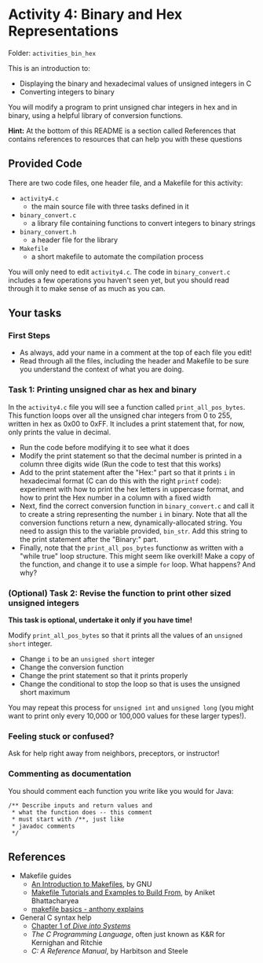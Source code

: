 # Activity 4: Binary and Hex Representations

Folder: `activities_bin_hex`

This is an introduction to:
* Displaying the binary and hexadecimal values of unsigned integers in C
* Converting integers to binary

You will modify a program to print unsigned char integers in hex and
in binary, using a helpful library of conversion functions.

**Hint:** At the bottom of this README is a section called References that 
contains references to resources that can help you with these questions

## Provided Code

There are two code files, one header file, and a Makefile for this activity:

- `activity4.c`
    - the main source file with three tasks defined in it
- `binary_convert.c`
    - a library file containing functions to convert integers to binary strings
- `binary_convert.h`
    - a header file for the library
- `Makefile`
    - a short makefile to automate the compilation process

You will only need to edit `activity4.c`. The code in `binary_convert.c` includes
a few operations you haven't seen yet, but you should read through it to make sense
of as much as you can.


## Your tasks

### First Steps
- As always, add your name in a comment at the top of each file you edit!
- Read through all the files, including the header and Makefile to be sure you
understand the context of what you are doing. 


### Task 1: Printing unsigned char as hex and binary

In the `activity4.c` file you will see a function called `print_all_pos_bytes`. 
This function loops over all the unsigned char integers from 0 to 255, written in
hex as 0x00 to 0xFF. It includes a print statement that, for now, only prints the
value in decimal.

- Run the code before modifying it to see what it does
- Modify the print statement so that the decimal number is printed in a column three
digits wide (Run the code to test that this works)
- Add to the print statement after the "Hex:" part so that it prints `i` in hexadecimal
format (C can do this with the right `printf` code): experiment with how to print the hex letters in uppercase format, and how to print the Hex number in a column with a fixed width
- Next, find the correct conversion function in `binary_convert.c` and call it
to create a string representing the number `i` in binary. Note that all the conversion
functions return a new, dynamically-allocated string. You need to assign this to the
variable provided, `bin_str`. Add this string to the print statement after the "Binary:"
part.
- Finally, note that the `print_all_pos_bytes` functionw as written with a "while true"
loop structure. This might seem like overkill! Make a copy of the function, and change 
it to use a simple `for` loop. What happens? And why?

### (Optional) Task 2: Revise the function to print other sized unsigned integers

**This task is optional, undertake it only if you have time!**

Modify `print_all_pos_bytes` so that it prints all the values of an `unsigned short` integer.
- Change `i` to be an `unsigned short` integer
- Change the conversion function
- Change the print statement so that it prints properly
- Change the conditional to stop the loop so that is uses the unsigned short maximum

You may repeat this process for `unsigned int` and `unsigned long` (you might want to
print only every 10,000 or 100,000 values for these larger types!).


### Feeling stuck or confused?

Ask for help right away from neighbors, preceptors, or instructor!


### Commenting as documentation

You should comment each function you write like you would for Java:

	/** Describe inputs and return values and 
	 * what the function does -- this comment
	 * must start with /**, just like 
	 * javadoc comments
	 */

## References

- Makefile guides
  - [An Introduction to Makefiles](https://www.gnu.org/software/make/manual/html_node/Introduction.html), by GNU
  - [Makefile Tutorials and Examples to Build From](https://earthly.dev/blog/make-tutorial/), by Aniket Bhattacharyea
  - [makefile basics - anthony explains](https://www.youtube.com/watch?v=20GC9mYoFGs)
- General C syntax help
  - [Chapter 1 of _Dive into Systems_](https://diveintosystems.org/book/C1-C_intro/index.html)
  - _The C Programming Language_, often just known as K&R for Kernighan and Ritchie
  - _C: A Reference Manual_, by Harbitson and Steele
